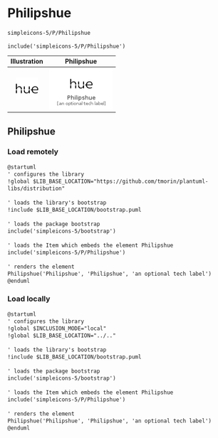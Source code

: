 # Philipshue


```text
simpleicons-5/P/Philipshue
```

```text
include('simpleicons-5/P/Philipshue')
```



| Illustration | Philipshue |
| :---: | :---: |
| ![illustration for Illustration](../../simpleicons-5/P/Philipshue.png) | ![illustration for Philipshue](../../simpleicons-5/P/Philipshue.Local.png) |




## Philipshue

### Load remotely
```plantuml
@startuml
' configures the library
!global $LIB_BASE_LOCATION="https://github.com/tmorin/plantuml-libs/distribution"

' loads the library's bootstrap
!include $LIB_BASE_LOCATION/bootstrap.puml

' loads the package bootstrap
include('simpleicons-5/bootstrap')

' loads the Item which embeds the element Philipshue
include('simpleicons-5/P/Philipshue')

' renders the element
Philipshue('Philipshue', 'Philipshue', 'an optional tech label')
@enduml
```

### Load locally
```plantuml
@startuml
' configures the library
!global $INCLUSION_MODE="local"
!global $LIB_BASE_LOCATION="../.."

' loads the library's bootstrap
!include $LIB_BASE_LOCATION/bootstrap.puml

' loads the package bootstrap
include('simpleicons-5/bootstrap')

' loads the Item which embeds the element Philipshue
include('simpleicons-5/P/Philipshue')

' renders the element
Philipshue('Philipshue', 'Philipshue', 'an optional tech label')
@enduml
```

